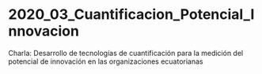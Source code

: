# 2020_03_Cuantificacion_Potencial_Innovacion
Charla: Desarrollo de tecnologías de cuantificación para la medición del potencial de innovación en las organizaciones ecuatorianas
